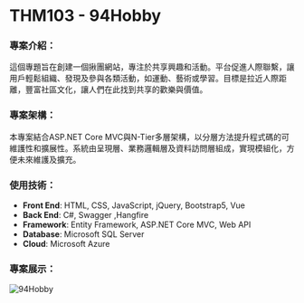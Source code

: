 # THM103 - 94Hobby

### 專案介紹：
這個專題旨在創建一個揪團網站，專注於共享興趣和活動。平台促進人際聯繫，讓用戶輕鬆組織、發現及參與各類活動，如運動、藝術或學習。目標是拉近人際距離，豐富社區文化，讓人們在此找到共享的歡樂與價值。

### 專案架構：
本專案結合ASP.NET Core MVC與N-Tier多層架構，以分層方法提升程式碼的可維護性和擴展性。系統由呈現層、業務邏輯層及資料訪問層組成，實現模組化，方便未來維護及擴充。

### 使用技術：
- **Front End**: HTML, CSS, JavaScript, jQuery, Bootstrap5, Vue
- **Back End**: C#, Swagger ,Hangfire
- **Framework**: Entity Framework, ASP.NET Core MVC, Web API
- **Database**: Microsoft SQL Server
- **Cloud**: Microsoft Azure

### 專案展示：
![94Hobby](https://drive.google.com/file/d/1cDFjdYbZXTw5ZhFLGM-hV-O0RG4h8xoV/view?usp=drive_link "94Hobby")